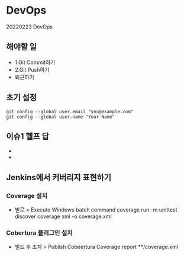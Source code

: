 # DevOps
20220223 DevOps

## 해야할 일
- 1.Git Commit하기
- 2.Git Push하기
- 퇴근하기

## 초기 설정
```
git config --global user.email "you@example.com"
git config --global user.name "Your Name"
```

## 이슈1 헬프 답
- 
- 

## Jenkins에서 커버리지 표현하기
### Coverage 설치
- 빋르  > Execute Windows batch command
 coverage run -m unittest discover
 coverage xml -o coverage.xml
### Cobertura 플러그인 설치
- 빌드 후 조치 > Publish Cobeertura Coverage report
  **/coverage.xml
